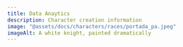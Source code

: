 ```yaml
---
title: Data Anaytics
description: Character creation information
image: "@assets/docs/characters/races/portada_pa.jpeg"
imageAlt: A white knight, painted dramatically
---
```

